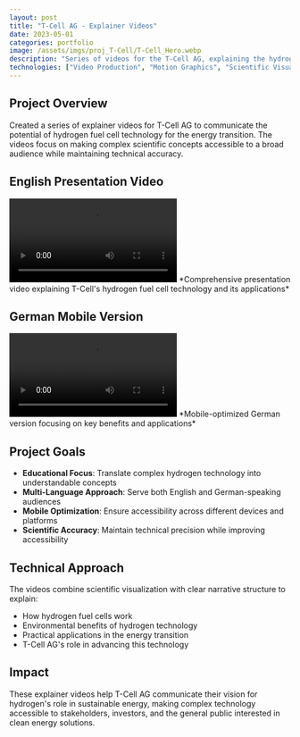 ```yaml
---
layout: post
title: "T-Cell AG - Explainer Videos"
date: 2023-05-01
categories: portfolio
image: /assets/imgs/proj_T-Cell/T-Cell_Hero.webp
description: "Series of videos for the T-Cell AG, explaining the hydrogen-fuel-cell technology and impact it can have for the energy transition."
technologies: ["Video Production", "Motion Graphics", "Scientific Visualization", "Hydrogen Technology"]
---
```


## Project Overview

Created a series of explainer videos for T-Cell AG to communicate the potential of hydrogen fuel cell technology for the energy transition. The videos focus on making complex scientific concepts accessible to a broad audience while maintaining technical accuracy.

## English Presentation Video

<video controls class="project-video">
  <source src="/assets/vids/T-Cell_Vorstellungsvideo_ENG_1440p.mp4" type="video/mp4">
  Your browser does not support the video tag.
</video>
*Comprehensive presentation video explaining T-Cell's hydrogen fuel cell technology and its applications*

## German Mobile Version

<video controls class="project-video">
  <source src="/assets/vids/T-Cell_Mobil_DEU.mp4" type="video/mp4">
  Your browser does not support the video tag.
</video>
*Mobile-optimized German version focusing on key benefits and applications*

## Project Goals

- **Educational Focus**: Translate complex hydrogen technology into understandable concepts
- **Multi-Language Approach**: Serve both English and German-speaking audiences
- **Mobile Optimization**: Ensure accessibility across different devices and platforms
- **Scientific Accuracy**: Maintain technical precision while improving accessibility

## Technical Approach

The videos combine scientific visualization with clear narrative structure to explain:
- How hydrogen fuel cells work
- Environmental benefits of hydrogen technology
- Practical applications in the energy transition
- T-Cell AG's role in advancing this technology

## Impact

These explainer videos help T-Cell AG communicate their vision for hydrogen's role in sustainable energy, making complex technology accessible to stakeholders, investors, and the general public interested in clean energy solutions.
